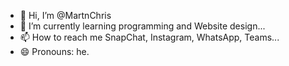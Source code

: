 - 👋 Hi, I’m @MartnChris
- 🌱 I’m currently learning programming and Website design...
- 📫 How to reach me SnapChat, Instagram, WhatsApp, Teams...
- 😄 Pronouns: he.


<!---
MartnChris/MartnChris is a ✨ special ✨ repository because its `README.md` (this file) appears on your GitHub profile.
You can click the Preview link to take a look at your changes.
--->
